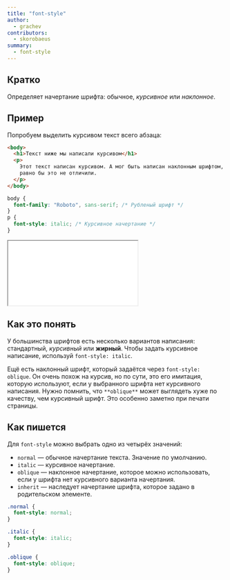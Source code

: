 ```yaml
---
title: "font-style"
author:
  - grachev
contributors:
  - skorobaeus
summary:
  - font-style
---
```


## Кратко

Определяет начертание шрифта: обычное, _курсивное_ или _наклонное_.

## Пример

Попробуем выделить курсивом текст всего абзаца:

```html
<body>
  <h1>Текст ниже мы написали курсивом</h1>
  <p>
    Этот текст написан курсивом. А мог быть написан наклонным шрифтом, но вы всё
    равно бы это не отличили.
  </p>
</body>
```

```css
body {
  font-family: "Roboto", sans-serif; /* Рубленый шрифт */
}
p {
  font-style: italic; /* Курсивное начертание */
}
```

<iframe title="Начертание шрифта" src="demos/font-style.html"></iframe>

## Как это понять

У большинства шрифтов есть несколько вариантов написания: стандартный, _курсивный_ или **жирный**. Чтобы задать курсивное написание, используй `font-style: italic`.

Ещё есть наклонный шрифт, который задаётся через `font-style: oblique`. Он очень похож на курсив, но по сути, это его имитация, которую используют, если у выбранного шрифта нет курсивного написания. Нужно помнить, что `**oblique**` может выглядеть хуже по качеству, чем курсивный шрифт. Это особенно заметно при печати страницы.

## Как пишется

Для `font-style` можно выбрать одно из четырёх значений:

- `normal` — обычное начертание текста. Значение по умолчанию.
- `italic` — курсивное начертание.
- `oblique` — наклонное начертание, которое можно использовать, если у шрифта нет курсивного варианта начертания.
- `inherit` — наследует начертание шрифта, которое задано в родительском элементе.

```css
.normal {
  font-style: normal;
}

.italic {
  font-style: italic;
}

.oblique {
  font-style: oblique;
}
```
